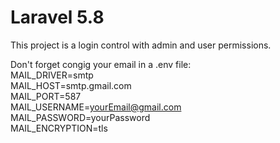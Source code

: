 # Laravel 5.8

This project is a login control with admin and user permissions.  

Don't forget congig your email in a .env file:  
MAIL_DRIVER=smtp  
MAIL_HOST=smtp.gmail.com  
MAIL_PORT=587  
MAIL_USERNAME=yourEmail@gmail.com  
MAIL_PASSWORD=yourPassword  
MAIL_ENCRYPTION=tls  


